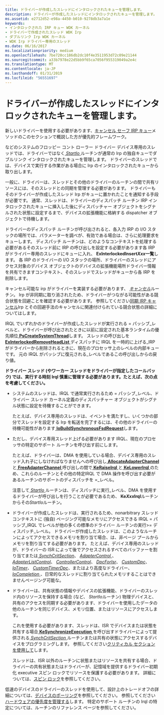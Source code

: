 ```yaml
---
title: ドライバーが作成したスレッドにインタロックされたキューを管理します。
description: ドライバーが作成したスレッドにインタロックされたキューを管理します。
ms.assetid: e2712d52-e98a-4450-b010-9278db3a7a1e
keywords:
- インタロックされた IRP キュー WDK カーネル
- ドライバーで作成されたスレッド WDK Irp
- ダブルリンク Irp WDK カーネル
- WDK Irp ドライバー専用のスレッド
ms.date: 06/16/2017
ms.localizationpriority: medium
ms.openlocfilehash: 7be720cc186db2dc10f4e3511953d72c09e21144
ms.sourcegitcommit: a33b7978e22d5bb9f65ca7056f955319049a2e4c
ms.translationtype: MT
ms.contentlocale: ja-JP
ms.lasthandoff: 01/31/2019
ms.locfileid: "56551697"
---
```

# <a name="managing-interlocked-queues-with-a-driver-created-thread"></a>ドライバーが作成したスレッドにインタロックされたキューを管理します。





新しいドライバーを使用する必要があります、[キャンセル セーフ IRP キュー](cancel-safe-irp-queues.md)メソッドのこのセクションで概説した方が優先的フレームワーク。

などのシステムのフロッピー コント ローラー ドライバー デバイス専用のスレッドでは、ドライバーではなく[ *StartIo* ](https://msdn.microsoft.com/library/windows/hardware/ff563858)ルーチンが通常の Irp の独自キューでダブルリンク インタロックされたキューを管理します。 ドライバーのスレッドでは、デバイスで実行する作業がある場合に Irp のインタロックされたキューから取り出します。

一般に、ドライバーは、スレッドとその他のドライバーのルーチンの間で共有リソースには、そのスレッドとの同期を管理する必要があります。 ドライバーもそのドライバーが作成したスレッド Irp がキューに置かれたことを通知する手段が必要です。 通常、スレッドは、ドライバーのディスパッチ ルーチン IRP インタロックされたキューに挿入した後にディスパッチャー オブジェクトをシグナルされた状態に設定するまで、デバイスの拡張機能に格納する dispatcher オブジェクトで待機します。

ドライバーのディスパッチ ルーチンが呼び出されると、各入力 IRP の I/O スタックの場所では、パラメーターを調べが、有効である場合は、さらに処理要求をキューします。 ディスパッチ ルーチンは、どのようなコンテキストを処理する必要があるそのスレッド前に IRP の呼び出しを設定する必要があります各 IRP がドライバー専用のスレッドにキューに入れ、 **ExInterlockedInsert*Xxx*一覧**します。 各 IRP のドライバーの I/O スタックの場所、ドライバーのスレッドにアクセス対象のデバイス オブジェクトのデバイスの拡張機能場所ドライバー情報を共有できますコンテキスト、そのスレッドでスレッドがキューから各 IRP を削除します。

キャンセル可能な irp がドライバーを実装する必要があります、 [*キャンセル*](https://msdn.microsoft.com/library/windows/hardware/ff540742)ルーチン。 Irp が非同期に取り消されたため、ドライバーがつながる可能性がある競合状態を回避ことを確認する必要があります。 参照してください[同期 IRP キャンセル](synchronizing-irp-cancellation.md)Irp とその回避手法のキャンセルに関連付けられている競合状態の詳細についてはします。

IRQL でいずれかのドライバーが作成したスレッドが実行される = パッシブ\_レベルと、ドライバーが呼び出されたときに以前に設定された基本ランタイムの優先順位[ **PsCreateSystemThread**](https://msdn.microsoft.com/library/windows/hardware/ff559932)します。 スレッドの呼び出しを[ **ExInterlockedRemoveHeadList** ](https://msdn.microsoft.com/library/windows/hardware/ff545427)ディスパッチに IRQL を一時的に上げる\_IRP がドライバーから削除されるときに、現在のプロセッサ上のレベルの内部キューです。 元の IRQL がパッシブに復元される\_レベルであるこの呼び出しからの戻り値。

**ドライバー スレッド (やワーカー スレッドをドライバーが指定したコールバック) では、実行する時刻 Irql 慎重に管理する必要があります。たとえば、次の点を考慮してください。**

-   システムのスレッドは、IRQL で通常実行されるため = パッシブ\_レベル、ドライバー スレッド カーネル定義のディスパッチャー オブジェクトがシグナル状態に設定を待機することができます。

    たとえば、デバイス専用のスレッドは、イベントを満たすし、いくつかの部分でスレッドを設定する Irp を転送を完了するには、その他のドライバーの待機可能性があります[ **IoBuildSynchronousFsdRequest**](https://msdn.microsoft.com/library/windows/hardware/ff548330)します。

-   ただし、デバイス専用スレッド上げる必要があります IRQL、現在のプロセッサの特定のサポート ルーチンを呼び出す前にします。

    たとえば、ドライバーは、DMA を使用している場合、デバイス専用のスレッド入れ子にしなければなりませんへの呼び出し[ **AllocateAdapterChannel** ](https://msdn.microsoft.com/library/windows/hardware/ff540573)と[ **FreeAdapterChannel** ](https://msdn.microsoft.com/library/windows/hardware/ff546507)呼び出しの間で[ **KeRaiseIrql** ](https://msdn.microsoft.com/library/windows/hardware/ff553079)と[ **KeLowerIrql** ](https://msdn.microsoft.com/library/windows/hardware/ff552968)のため、これらのルーチンとその他の特定IRQL で DMA 操作を呼び出す必要があるルーチンのサポートのディスパッチを =\_レベル。

    注意して[ *StartIo* ](https://msdn.microsoft.com/library/windows/hardware/ff563858)ルーチンは、ディスパッチに実行\_レベル、DMA を使用するドライバーが呼び出しを行うことが必要であるため、 **Ke*Xxx*Irql**ルーチンからその*StartIo*ルーチン。

-   ドライバーが作成したスレッドは、実行されるため、nonarbitrary スレッド コンテキストに (独自) ページング可能なメモリにアクセスできる IRQL = パッシブ\_IRQL でレベルが他の多くの標準のドライバー ルーチンの実行&gt;= ディスパッチ\_レベル。 ドライバーが作成したスレッドは、このようなルーチンによってアクセスできるメモリを割り当て場合、は、非ページ プールからメモリを割り当てする必要があります。 たとえば、デバイス専用のスレッドが、ドライバーの ISR によって後でアクセスされるすべてのバッファーを割り当てまたは[ *SynchCritSection*](https://msdn.microsoft.com/library/windows/hardware/ff563928)、 [ *AdapterControl* ](https://msdn.microsoft.com/library/windows/hardware/ff540504)、 [ *AdapterListControl*](https://msdn.microsoft.com/library/windows/hardware/ff540513)、 [ *ControllerControl*](https://msdn.microsoft.com/library/windows/hardware/ff542049)、 [ *DpcForIsr*](https://msdn.microsoft.com/library/windows/hardware/ff544079)、 [ *CustomDpc*](https://msdn.microsoft.com/library/windows/hardware/ff542972)、 [ *IoTimer*](https://msdn.microsoft.com/library/windows/hardware/ff550381)、 [*CustomTimerDpc*](https://msdn.microsoft.com/library/windows/hardware/ff542983)、またはより高度なドライバー、 [ *IoCompletion* ](https://msdn.microsoft.com/library/windows/hardware/ff548354) 、日常的なスレッドに割り当てられたメモリすることはできませんページング可能な。

-   ドライバーは、共有状態の情報やデバイスの拡張機能、ドライバーのスレッド内のリソースを保持する場合 (など、 *StartIo*ルーチン) 物理デバイスと、共有のアクセスを同期する必要があります、ドライバーを使用したデータの他のルーチンを同じデバイス、メモリ位置、またはリソースにアクセスします。

    これを使用する必要があります、スレッドは、ISR でデバイスまたは状態を共有する場合[ **KeSynchronizeExecution** ](https://msdn.microsoft.com/library/windows/hardware/ff553302)を呼び出すドライバーによって提供される[ *SynchCritSection* ](https://msdn.microsoft.com/library/windows/hardware/ff563928)ルーチンまたは共有の状態にアクセスするデバイスをプログラミングします。 参照してください[クリティカル セクションを使用して](using-critical-sections.md)します。

    スレッドは、ISR 以外のルーチンに状態またはリソースを共有する場合、ドライバーの共有状態またはドライバーが、記憶域を提供するドライバー初期化 executive スピン ロックでリソースを保護する必要があります。 詳細については、[スピン ロック](spin-locks.md)を参照してください。

低速のデバイスのドライバーのスレッドを使用して、設計上のトレードオフの詳細については、[デバイスのポーリング](avoid-polling-devices.md)を参照してください。 参照してください[ハードウェアの優先度を管理する](managing-hardware-priorities.md)します。 特定のサポート ルーチンの Irql の特定については、ルーチンのリファレンス ページを参照してください。

 

 




